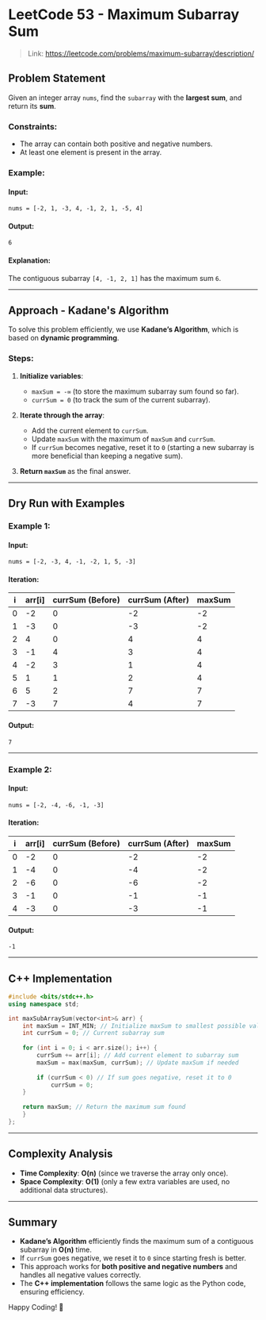 # LeetCode 53 - Maximum Subarray Sum
> Link: https://leetcode.com/problems/maximum-subarray/description/
## Problem Statement
Given an integer array `nums`, find the `subarray` with the **largest sum**, and return its **sum**.

### Constraints:
- The array can contain both positive and negative numbers.
- At least one element is present in the array.

### Example:
#### Input:
```
nums = [-2, 1, -3, 4, -1, 2, 1, -5, 4]
```
#### Output:
```
6
```
#### Explanation:
The contiguous subarray `[4, -1, 2, 1]` has the maximum sum `6`.

---

## Approach - Kadane's Algorithm
To solve this problem efficiently, we use **Kadane’s Algorithm**, which is based on **dynamic programming**.

### Steps:
1. **Initialize variables**:
   - `maxSum = -∞` (to store the maximum subarray sum found so far).
   - `currSum = 0` (to track the sum of the current subarray).

2. **Iterate through the array**:
   - Add the current element to `currSum`.
   - Update `maxSum` with the maximum of `maxSum` and `currSum`.
   - If `currSum` becomes negative, reset it to `0` (starting a new subarray is more beneficial than keeping a negative sum).

3. **Return `maxSum`** as the final answer.

---

## Dry Run with Examples

### Example 1:
#### Input:
```
nums = [-2, -3, 4, -1, -2, 1, 5, -3]
```
#### Iteration:
| i  | arr[i] | currSum (Before) | currSum (After) | maxSum  |
|----|--------|-----------------|-----------------|---------|
| 0  | -2     | 0               | -2              | -2      |
| 1  | -3     | 0               | -3              | -2      |
| 2  | 4      | 0               | 4               | 4       |
| 3  | -1     | 4               | 3               | 4       |
| 4  | -2     | 3               | 1               | 4       |
| 5  | 1      | 1               | 2               | 4       |
| 6  | 5      | 2               | 7               | 7       |
| 7  | -3     | 7               | 4               | 7       |
#### Output:
```
7
```

---

### Example 2:
#### Input:
```
nums = [-2, -4, -6, -1, -3]
```
#### Iteration:
| i  | arr[i] | currSum (Before) | currSum (After) | maxSum  |
|----|--------|-----------------|-----------------|---------|
| 0  | -2     | 0               | -2              | -2      |
| 1  | -4     | 0               | -4              | -2      |
| 2  | -6     | 0               | -6              | -2      |
| 3  | -1     | 0               | -1              | -1      |
| 4  | -3     | 0               | -3              | -1      |
#### Output:
```
-1
```

---

## C++ Implementation
```cpp
#include <bits/stdc++.h>
using namespace std;

int maxSubArraySum(vector<int>& arr) {
    int maxSum = INT_MIN; // Initialize maxSum to smallest possible value
    int currSum = 0; // Current subarray sum
    
    for (int i = 0; i < arr.size(); i++) {
        currSum += arr[i]; // Add current element to subarray sum
        maxSum = max(maxSum, currSum); // Update maxSum if needed
        
        if (currSum < 0) // If sum goes negative, reset it to 0
            currSum = 0;
    }
    
    return maxSum; // Return the maximum sum found
    }
};

```

---

## Complexity Analysis
- **Time Complexity**: **O(n)** (since we traverse the array only once).
- **Space Complexity**: **O(1)** (only a few extra variables are used, no additional data structures).

---

## Summary
- **Kadane’s Algorithm** efficiently finds the maximum sum of a contiguous subarray in **O(n)** time.
- If `currSum` goes negative, we reset it to `0` since starting fresh is better.
- This approach works for **both positive and negative numbers** and handles all negative values correctly.
- The **C++ implementation** follows the same logic as the Python code, ensuring efficiency.

Happy Coding! 🚀

